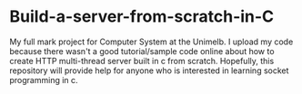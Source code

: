 # Build-a-server-from-scratch-in-C
My full mark project for Computer System at the Unimelb. I upload my code because there wasn't a good tutorial/sample code online about how to create HTTP multi-thread server built in c from scratch. Hopefully, this repository will provide help for anyone who is interested in learning socket programming in c.  

